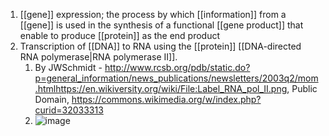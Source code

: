 1. [[gene]] expression; the process by which [[information]] from a [[gene]] is used in the synthesis of a functional [[gene product]] that enable to produce [[protein]] as the end product
2. Transcription of [[DNA]] to RNA using the [[protein]] [[DNA-directed RNA polymerase|RNA polymerase II]].
	1. By JWSchmidt - http://www.rcsb.org/pdb/static.do?p=general_information/news_publications/newsletters/2003q2/mom.htmlhttps://en.wikiversity.org/wiki/File:Label_RNA_pol_II.png, Public Domain, https://commons.wikimedia.org/w/index.php?curid=32033313
	2. ![image](https://upload.wikimedia.org/wikipedia/commons/f/fc/Label_RNA_pol_II.png)
